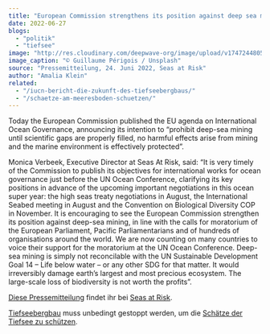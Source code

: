 ```yaml
---
title: "European Commission strengthens its position against deep sea mining"
date: 2022-06-27
blogs: 
  - "politik"
  - "tiefsee"
image: "http://res.cloudinary.com/deepwave-org/image/upload/v1747244805/deepwave.org/european_commision_eu_flaggen_guillaume_perigois_unsplash-scaled.jpg"
image_caption: "© Guillaume Périgois / Unsplash"
source: "Pressemitteilung, 24. Juni 2022, Seas at Risk"
author: "Amalia Klein"
related: 
  - "/iucn-bericht-die-zukunft-des-tiefseebergbaus/"
  - "/schaetze-am-meeresboden-schuetzen/"
---
```


Today the European Commission published the EU agenda on International Ocean Governance, announcing its intention to “prohibit deep-sea mining until scientific gaps are properly filled, no harmful effects arise from mining and the marine environment is effectively protected”.

Monica Verbeek, Executive Director at Seas At Risk, said: “It is very timely of the Commission to publish its objectives for international works for ocean governance just before the UN Ocean Conference, clarifying its key positions in advance of the upcoming important negotiations in this ocean super year: the high seas treaty negotiations in August, the International Seabed meeting in August and the Convention on Biological Diversity COP in November. It is encouraging to see the European Commission strengthen its position against deep-sea mining, in line with the calls for moratorium of the European Parliament, Pacific Parliamentarians and of hundreds of organisations around the world. We are now counting on many countries to voice their support for the moratorium at the UN Ocean Conference. Deep-sea mining is simply not reconcilable with the UN Sustainable Development Goal 14 – Life below water – or any other SDG for that matter. It would irreversibly damage earth’s largest and most precious ecosystem. The large-scale loss of biodiversity is not worth the profits”.

[Diese Pressemitteilung](https://seas-at-risk.org/press-releases/european-commission-strengthens-its-position-against-deep-sea-mining/) findet ihr bei [Seas at Risk](https://seas-at-risk.org/).

[Tiefseebergbau](https://www.deepwave.org/iucn-bericht-die-zukunft-des-tiefseebergbaus/) muss unbedingt gestoppt werden, um die [Schätze der Tiefsee zu schützen](https://www.deepwave.org/schaetze-am-meeresboden-schuetzen/).
